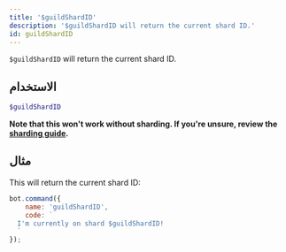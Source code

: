 ```yaml
---
title: '$guildShardID'
description: '$guildShardID will return the current shard ID.'
id: guildShardID
---
```


`$guildShardID` will return the current shard ID.

## الاستخدام

```php
$guildShardID
```

**Note that this won't work without sharding. If you're unsure, review the [sharding guide](../../guides/Client/6sharding.md).**

## مثال

This will return the current shard ID:

```javascript
bot.command({
    name: 'guildShardID',
    code: `
  I'm currently on shard $guildShardID!
  `
});
```
